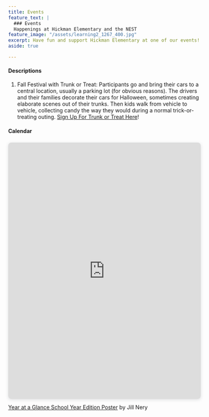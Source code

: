 ```yaml
---
title: Events
feature_text: |
  ### Events
  Happenings at Hickman Elementary and the NEST
feature_image: "/assets/learning2_1267_400.jpg"
excerpt: Have fun and support Hickman Elementary at one of our events!
aside: true

---
```

#### Descriptions

1. Fall Festival with Trunk or Treat: Participants go and bring their cars to a central location, usually a parking lot (for obvious reasons). The drivers and their families decorate their cars for Halloween, sometimes creating elaborate scenes out of their trunks. Then kids walk from vehicle to vehicle, collecting candy the way they would during a normal trick-or-treating outing. [Sign Up For Trunk or Treat Here](https://docs.google.com/forms/d/e/1FAIpQLSdCvTPFrh96CBlmjeSN7IWnhC5XK8vPQmJ6LfuIq6tRpo8AGQ/viewform)!

#### Calendar

<div style="position: relative; width: 100%; height: 0; padding-top: 133.3333%;
 padding-bottom: 0; box-shadow: 0 2px 8px 0 rgba(63,69,81,0.16); margin-top: 1.6em; margin-bottom: 0.9em; overflow: hidden;
 border-radius: 8px; will-change: transform;">
  <iframe loading="lazy" style="position: absolute; width: 100%; height: 100%; top: 0; left: 0; border: none; padding: 0;margin: 0;"
    src="https:&#x2F;&#x2F;www.canva.com&#x2F;design&#x2F;DAFI-4EeFZU&#x2F;view?embed" allowfullscreen="allowfullscreen" allow="fullscreen">
  </iframe>
</div>
<a href="https:&#x2F;&#x2F;www.canva.com&#x2F;design&#x2F;DAFI-4EeFZU&#x2F;view?utm_content=DAFI-4EeFZU&amp;utm_campaign=designshare&amp;utm_medium=embeds&amp;utm_source=link" target="_blank" rel="noopener">Year at a Glance School Year Edition Poster</a> by Jill Nery
